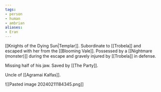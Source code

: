 ```yaml
---
tags:
- person
- human
- ambrian
aliases:
- Eran
---
```


[[Knights of the Dying Sun|Templar]]. Subordinate to [[Trobela]] and escaped with her from the [[Blooming Vale]].
Possessed by a [[Nightmare (monster)]] during the escape and gravely injured by [[Trobela]] in defense.

Missing half of his jaw.
Saved by [[The Party]].

Uncle of [[Agramai Kalfas]].

![[Pasted image 20240211184345.png]]